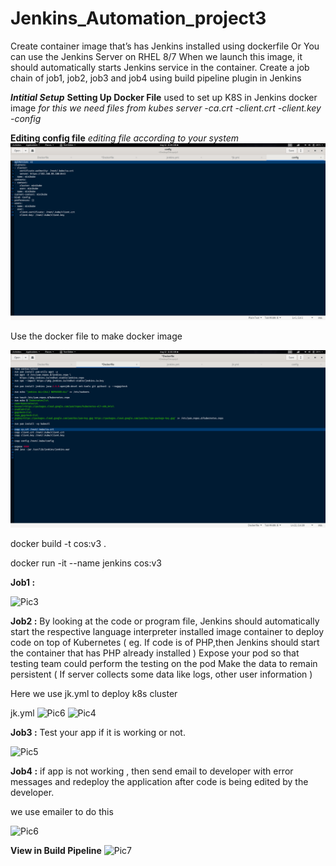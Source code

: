 # Jenkins_Automation_project3


Create container image that’s has Jenkins installed  using dockerfile  Or You can use the Jenkins Server on RHEL 8/7
When we launch this image, it should automatically starts Jenkins service in the container.
Create a job chain of job1, job2, job3 and  job4 using build pipeline plugin in Jenkins 

***Intitial Setup***
**Setting Up Docker File**
used to set up K8S in Jenkins docker image
*for this we need files from kubes server
-ca.crt
-client.crt
-client.key
-config*

**Editing config file** *editing file according to your system*
![Pic2](/images/2.png)

Use the docker file to make docker image

![Pic1](/images/1.png)

docker build -t cos:v3 .

docker run -it --name jenkins cos:v3

**Job1 :** 

![Pic3](image/3.png)

**Job2 :**
  By looking at the code or program file, Jenkins should automatically start the respective language interpreter installed image container to deploy code on top of   Kubernetes ( eg. If code is of  PHP,then Jenkins should start the container that has PHP already installed )
  Expose your pod so that testing team could perform the testing on the pod
  Make the data to remain persistent ( If server collects some data like logs, other user information )

Here we use jk.yml to deploy k8s cluster

jk.yml
![Pic6](image/4.png)
![Pic4](image/5.png)

**Job3 :** 
  Test your app if it  is working or not.
  
  ![Pic5](image/6.png)
 
**Job4 :**
  if app is not working , then send email to developer with error messages and redeploy the application after code is being edited by the developer.
  
  we use emailer to do this
  
  ![Pic6](image/7.png)
  
  **View in Build Pipeline**
  ![Pic7](image/8.png)
  
  
 
